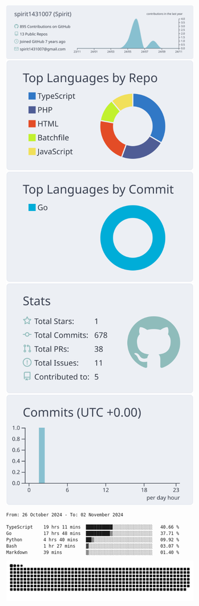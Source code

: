 [![](https://raw.githubusercontent.com/spirit1431007/spirit1431007/master/profile-summary-card-output/nord_bright/0-profile-details.svg)](https://git.io/spiritx)
[![](https://raw.githubusercontent.com/spirit1431007/spirit1431007/master/profile-summary-card-output/nord_bright/1-repos-per-language.svg)](https://git.io/spiritx) [![](https://raw.githubusercontent.com/spirit1431007/spirit1431007/master/profile-summary-card-output/nord_bright/2-most-commit-language.svg)](https://git.io/spiritx)
[![](https://raw.githubusercontent.com/spirit1431007/spirit1431007/master/profile-summary-card-output/nord_bright/3-stats.svg)](https://git.io/spiritx) [![](https://raw.githubusercontent.com/spirit1431007/spirit1431007/master/profile-summary-card-output/nord_bright/4-productive-time.svg)](https://git.io/spiritx)

<!--START_SECTION:waka-->

```txt
From: 26 October 2024 - To: 02 November 2024

TypeScript    19 hrs 11 mins  ██████████░░░░░░░░░░░░░░░   40.66 %
Go            17 hrs 48 mins  █████████▒░░░░░░░░░░░░░░░   37.71 %
Python        4 hrs 40 mins   ██▒░░░░░░░░░░░░░░░░░░░░░░   09.92 %
Bash          1 hr 27 mins    ▓░░░░░░░░░░░░░░░░░░░░░░░░   03.07 %
Markdown      39 mins         ▒░░░░░░░░░░░░░░░░░░░░░░░░   01.40 %
```

<!--END_SECTION:waka-->

![contribution](https://github.com/spirit1431007/spirit1431007/blob/output/github-contribution-grid-snake.svg)
